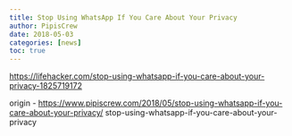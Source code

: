 ```yaml
---
title: Stop Using WhatsApp If You Care About Your Privacy
author: PipisCrew
date: 2018-05-03
categories: [news]
toc: true
---
```


https://lifehacker.com/stop-using-whatsapp-if-you-care-about-your-privacy-1825719172

origin - https://www.pipiscrew.com/2018/05/stop-using-whatsapp-if-you-care-about-your-privacy/ stop-using-whatsapp-if-you-care-about-your-privacy